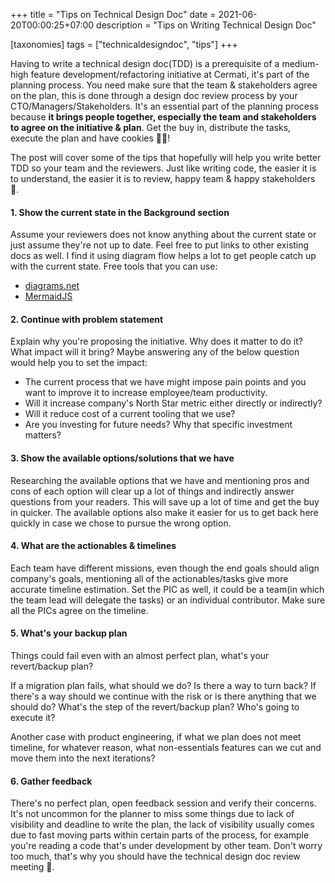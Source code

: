 +++
title = "Tips on Technical Design Doc"
date = 2021-06-20T00:00:25+07:00
description = "Tips on Writing Technical Design Doc"

[taxonomies]
tags = ["technicaldesigndoc", "tips"]
+++


Having to write a technical design doc(TDD) is a prerequisite of a medium-high feature development/refactoring initiative at Cermati, it's part of the planning process.
You need make sure that the team & stakeholders agree on the plan, this is done through a design doc review process by your CTO/Managers/Stakeholders.
It's an essential part of the planning process because <b>it brings people together, especially the team and stakeholders to agree on the initiative & plan</b>. Get the buy in, distribute the tasks, execute the plan and have cookies 🍪🍪!

The post will cover some of the tips that hopefully will help you write better TDD so your team and the reviewers.
Just like writing code, the easier it is to understand, the easier it is to review, happy team & happy stakeholders 🍻.


#### 1. Show the current state in the Background section
Assume your reviewers does not know anything about the current state or just assume they're not up to date.
Feel free to put links to other existing docs as well. I find it using diagram flow helps a lot to get people catch up with the current state.
Free tools that you can use:
* [diagrams.net](https://diagrams.net)
* [MermaidJS](https://mermaid-js.github.io/mermaid/#/)


#### 2. Continue with problem statement
Explain why you're proposing the initiative. Why does it matter to do it?
What impact will it bring? Maybe answering any of the below question would help you to set the impact:
* The current process that we have might impose pain points and you want to improve it to increase employee/team productivity.
* Will it increase company's North Star metric either directly or indirectly?
* Will it reduce cost of a current tooling that we use?
* Are you investing for future needs? Why that specific investment matters?


#### 3. Show the available options/solutions that we have
Researching the available options that we have and mentioning pros and cons of each option will clear up a lot of things and indirectly answer
questions from your readers. This will save up a lot of time and get the buy in quicker.
The available options also make it easier for us to get back here quickly in case we chose to pursue the wrong option.


#### 4. What are the actionables & timelines
Each team have different missions, even though the end goals should align company's goals, mentioning all of the actionables/tasks give more
accurate timeline estimation. Set the PIC as well, it could be a team(in which the team lead will delegate the tasks) or an individual contributor.
Make sure all the PICs agree on the timeline.


#### 5. What's your backup plan
Things could fail even with an almost perfect plan, what's your revert/backup plan?

If a migration plan fails, what should we do? Is there a way to turn back? If there's a way should we continue with the risk or is there anything that we should do?
What's the step of the revert/backup plan? Who's going to execute it?

Another case with product engineering, if what we plan does not meet timeline, for whatever reason, what non-essentials features can we cut and move them into the next iterations?

#### 6. Gather feedback
There's no perfect plan, open feedback session and verify their concerns. It's not uncommon for the planner to miss some things due to lack of visibility and deadline to write the plan,
the lack of visibility usually comes due to fast moving parts within certain parts of the process, for example you're reading a code that's under development by other team.
Don't worry too much, that's why you should have the technical design doc review meeting 🖖.

